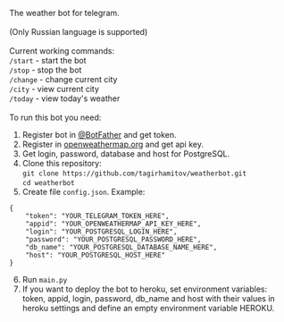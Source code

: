 The weather bot for telegram.<br>
<br>
(Only Russian language is supported)<br>
<br>
Current working commands:<br>
```/start``` - start the bot<br>
```/stop``` - stop the bot<br>
```/change``` - change current city<br>
```/city``` - view current city<br>
```/today``` - view today's weather<br>
<br>
To run this bot you need:<br>
1) Register bot in <a href="https://t.me/botfather">@BotFather</a> and get token.<br>
2) Register in <a href="https://openweathermap.org">openweathermap.org</a> and get api key.<br>
3) Get login, password, database and host for PostgreSQL.<br>
4) Clone this repository:<br>
```git clone https://github.com/tagirhamitov/weatherbot.git```<br>
```cd weatherbot```<br>
5) Create file ```config.json```. Example:<br>
```
{
    "token": "YOUR_TELEGRAM_TOKEN_HERE",
    "appid": "YOUR_OPENWEATHERMAP_API_KEY_HERE",
    "login": "YOUR_POSTGRESQL_LOGIN_HERE",
    "password": "YOUR_POSTGRESQL_PASSWORD_HERE",
    "db_name": "YOUR_POSTGRESQL_DATABASE_NAME_HERE",
    "host": "YOUR_POSTGRESQL_HOST_HERE"
}
```
6) Run ```main.py```<br>
7) If you want to deploy the bot to heroku, set environment variables: token, appid, login, password, db_name and host with their values in heroku settings and define an empty environment variable HEROKU.
